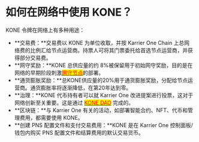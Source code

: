 # 如何在网络中使用 KONE？

KONE 令牌在网络上有多种用途：

* **交易费：**交易费以 KONE 为单位收取，并按 Karrier One Chain 上总网络费的比例汇给节点运营商。持票人可将其门票委托给首选节点运营商，并获得部分交易费。
* **网守奖励：**KONE 总供应量的约 8%被保留用于初始网守奖励，目的是在网络的早期阶段刺激[<mark style="color:red;">网守节点</mark>](../../wang-luo-chang-jian-wen-ti/jie-dian-xin-xi/shi-mo-shi-men-wei-jie-dian.md)的部署。
* **通货膨胀奖励：**总KONE供应量的20%用于通货膨胀奖励，分配给节点运营商。通货膨胀率将逐渐降低，在第20年达到零。
* **治理：**KONE 代币持有者可以就 Karrier One 改进提案进行投票，这对于网络创新至关重要。这是通过 [<mark style="color:red;">KONE DAO</mark>](the-kone-dao.md) 完成的。
* **区块链：**与 Karrier One 有关的活动，如部署智能合约、NFT、代币和管理费用，都需要使用 KONE。
* **创建 PNS 配置文件和支付交易费用：**KONE 是在 Karrier One 控制面板/钱包内购买 PNS 配置文件和结算费用的默认交易货币。

